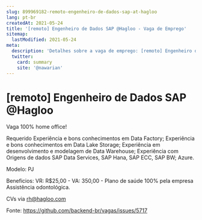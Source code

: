 ```yaml
---
slug: 899969182-remoto-engenheiro-de-dados-sap-at-hagloo
lang: pt-br
createdAt: 2021-05-24
title: '[remoto] Engenheiro de Dados SAP @Hagloo - Vaga de Emprego'
sitemap:
  lastModified: 2021-05-24
meta:
  description: 'Detalhes sobre a vaga de emprego: [remoto] Engenheiro de Dados SAP @Hagloo'
  twitter:
    card: summary
    site: '@nawarian'
---
```


# [remoto] Engenheiro de Dados SAP @Hagloo

Vaga 100% home office!

Requerido
Experiência e bons conhecimentos em Data Factory;
Experiência e bons conhecimentos em Data Lake Storage;
Experiência em desenvolvimento e modelagem de Data Warehouse;
Experiência com Origens de dados SAP Data Services, SAP Hana, SAP ECC, SAP BW;
Azure.

Modelo: PJ

Beneficios: VR: R$25,00 - VA: 350,00 - Plano de saúde 100% pela empresa
Assistência odontológica.

CVs via rh@hagloo.com

Fonte: https://github.com/backend-br/vagas/issues/5717